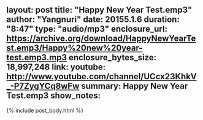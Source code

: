 layout: post
title: "Happy New Year Test.emp3"
author: "Yangnuri"
date: 20155.1.6
duration: "8:47"
type: "audio/mp3"
enclosure_url: https://archive.org/download/HappyNewYearTest.emp3/Happy%20new%20year-test.emp3.mp3
enclosure_bytes_size: 18,997,248
link:
  youtube: http://www.youtube.com/channel/UCcx23KhkV_-P7ZygYCq8wFw
summary: Happy New Year Test.emp3
show_notes:
---

{% include post_body.html %}
